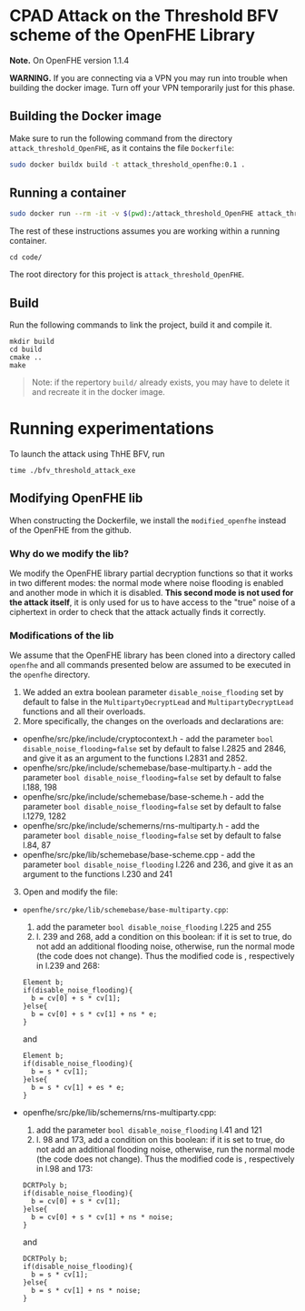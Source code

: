 # CPAD Attack on the Threshold BFV scheme of the OpenFHE Library

__Note.__ On OpenFHE version 1.1.4

__WARNING.__  If you are connecting via a VPN you may run into trouble when building the docker image.  Turn off your VPN temporarily just for this phase.  

## Building the Docker image  
Make sure to run the following command from the directory ``attack_threshold_OpenFHE``, as it contains the file ``Dockerfile``:  
``` bash
sudo docker buildx build -t attack_threshold_openfhe:0.1 .
```

## Running a container  
``` bash
sudo docker run --rm -it -v $(pwd):/attack_threshold_OpenFHE attack_threshold_openfhe:0.1 /bin/bash
```

The rest of these instructions assumes you are working within a running container.

```
cd code/
```

The root directory for this project is ``attack_threshold_OpenFHE``.

## Build

Run the following commands to link the project, build it and compile it.
```
mkdir build
cd build
cmake ..
make
```

> Note: if the repertory `build/` already exists, you may have to delete it and recreate it in the docker image.

# Running experimentations  

To launch the attack using ThHE BFV, run
```
time ./bfv_threshold_attack_exe
```


## Modifying OpenFHE lib

When constructing the Dockerfile, we install the `modified_openfhe` instead of the OpenFHE from the github.

### Why do we modify the lib?

We modify the OpenFHE library partial decryption functions so that it works in two different modes: the normal mode where noise flooding is enabled and another mode in which it is disabled. **This second mode is not used for the attack itself**, it is only used for us to have access to the "true" noise of a ciphertext in order to check that the attack actually finds it correctly. 

<!-- We modify the library to be able to disable the minimum noise flooding of the lattigo library.
**This modification is not used for the attack itself!** It allows us here to have access to the ``true'' noise of a ciphertext in order to check that the attack actually finds the noise.
-->

### Modifications of the lib

We assume that the OpenFHE library has been cloned into a directory called `openfhe` and all commands presented below are assumed to be executed in the `openfhe` directory.

1. We added an extra boolean parameter `disable_noise_flooding` set by default to false in the `MultipartyDecryptLead` and `MultipartyDecryptLead` functions and all their overloads.
2. More specifically, the changes on the overloads and declarations are:
  * openfhe/src/pke/include/cryptocontext.h - add the parameter `bool disable_noise_flooding=false` set by default to false l.2825 and 2846, and give it as an argument to the functions l.2831 and 2852.
  * openfhe/src/pke/include/schemebase/base-multiparty.h - add the parameter `bool disable_noise_flooding=false` set by default to false l.188, 198
  * openfhe/src/pke/include/schemebase/base-scheme.h - add the parameter `bool disable_noise_flooding=false` set by default to false l.1279, 1282
  * openfhe/src/pke/include/schemerns/rns-multiparty.h - add the parameter `bool disable_noise_flooding=false` set by default to false l.84, 87
  * openfhe/src/pke/lib/schemebase/base-scheme.cpp - add the parameter `bool disable_noise_flooding` l.226 and 236, and give it as an argument to the functions l.230 and 241
  3. Open and modify the file:
  * `openfhe/src/pke/lib/schemebase/base-multiparty.cpp`:
      1. add the parameter `bool disable_noise_flooding` l.225 and 255
      2. l. 239 and 268, add a condition on this boolean: if it is set to true, do not add an additional flooding noise, otherwise, run the normal mode (the code does not change). Thus the modified code is , respectively in l.239 and 268:
      ```
      Element b;
      if(disable_noise_flooding){
        b = cv[0] + s * cv[1];
      }else{
        b = cv[0] + s * cv[1] + ns * e;
      }
      ```
      and
      ```
      Element b;
      if(disable_noise_flooding){
        b = s * cv[1];
      }else{
        b = s * cv[1] + es * e;
      }
      ```

  * openfhe/src/pke/lib/schemerns/rns-multiparty.cpp:
      1. add the parameter `bool disable_noise_flooding` l.41 and 121
      2. l. 98 and 173, add a condition on this boolean: if it is set to true, do not add an additional flooding noise, otherwise, run the normal mode (the code does not change). Thus the modified code is , respectively in l.98 and 173:
      ```
      DCRTPoly b;
      if(disable_noise_flooding){
        b = cv[0] + s * cv[1];
      }else{
        b = cv[0] + s * cv[1] + ns * noise;
      }
      ```
      and
      ```
      DCRTPoly b;
      if(disable_noise_flooding){
        b = s * cv[1];
      }else{
        b = s * cv[1] + ns * noise;
      }
      ```
